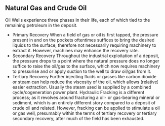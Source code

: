 Natural Gas and Crude Oil 
---
Oil Wells experience three phases in their life, each of which tied to the remaining petroleum in the deposit. 
- Primary Recovery
	When a field of gas or oil is first tapped, the pressure present in and on the pockets oftentimes suffices to bring the desired liquids to the surface, therefore not necessarily requiring machinery to extract it. However, machines may enhance the recovery rate. 
- Secondary Recovery
	Throughout the industrial exploitation of a deposit, the pressure drops to a point where the natural pressure does no longer suffice to raise the oil/gas to the surface, which now requires machinery to pressurise and or apply suction to the well to draw oil/gas from it. 
- Tertiary Recovery 
	Further injecting fluids or gasses like carbon dioxide or steam can help reduce the viscosity of the oil, which allows (relative) easier extraction. Usually the steam used is supplied by a combined cycle/cogeneration power plant. 
Hydraulic Fracking is a different process; as it revolves around fracturing a oil- or gas-bearing mineral or sediment, which is an entirely different story compared to a deposit of crude oil and related.
	However, fracking can be applied to stimulate a oil or gas well, presumably within the terms of tertiary recovery or tertiary secondary recovery, after much of the field has been exhausted. 
